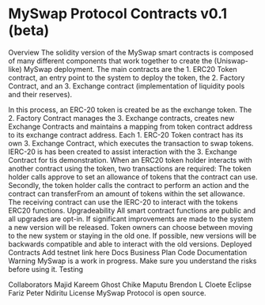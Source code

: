 # MySwap Protocol Contracts v0.1 (beta)
Overview
The solidity version of the MySwap smart contracts is composed of many different components that work together to create the (Uniswap-like) MySwap deployment.
The main contracts are the 1. ERC20 Token contract, an entry point to the system to deploy the token,  the 2. Factory Contract, and an  3. Exchange contract (implementation of liquidity pools and their reserves).

In this process, an ERC-20 token is created be as the exchange token.  The 2. Factory Contract manages the 3. Exchange contracts, creates new Exchange Contracts and maintains a mapping from token contract address to its exchange contract address.  Each 1. ERC-20 Token contract has its own 3. Exchange Contract, which executes the transaction to swap tokens.
IERC-20 is has been created to assist interaction with the 3.  Exchange Contract for tis demonstration.  When an ERC20 token holder interacts with another contract using the token, two transactions are required: The token holder calls approve to set an allowance of tokens that the contract can use.  Secondly, the token holder calls the contract to perform an action and the contract can transferFrom an amount of tokens within the set allowance.  The receiving contract can use the IERC-20 to interact with the tokens ERC20 functions.
Upgradeability
All smart contract functions are public and all upgrades are opt-in. If significant improvements are made to the system a new version will be released. Token owners can choose between moving to the new system or staying in the old one. If possible, new versions will be backwards compatible and able to interact with the old versions.
Deployed Contracts
Add testnet link here
Docs
Business Plan
Code Documentation 
Warning
MySwap is a work in progress. Make sure you understand the risks before using it.
Testing


Collaborators
Majid Kareem 
Ghost
Chike Maputu
Brendon L Cloete
Eclipse
Fariz
Peter Ndiritu 
License
MySwap Protocol is open source.
 

